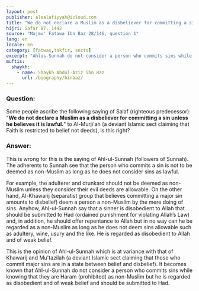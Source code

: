 ```yaml
---
layout: post
publisher: alsalafiyyah@icloud.com
title: "We do not declare a Muslim as a disbeliever for committing a sin unless he believes it is lawful."
hijri: Safar 07, 1442
source: "Majmu' Fatawa Ibn Baz 28/146, question 1"
lang: en
locale: en
category: [fatwas,takfir, sects]
excerpt: "Ahlus-Sunnah do not consider a person who commits sins while knowing that they are Haram as a kafir but he is regarded as disobedient and of weak belief and should be submitted to Had."
muftis:
  shaykh: 
    - name: Shaykh Abdul-Aziz ibn Baz
      url: /biography/binbaz/
---
```


### Question: 
Some people ascribe the following saying of Salaf (righteous predecessor): "**We do not declare a Muslim as a disbeliever for committing a sin unless he believes it is lawful.**" to Al-Murji'ah (a deviant Islamic sect claiming that Faith is restricted to belief not deeds), is this right?

### Answer:
This is wrong for this is the saying of Ahl-ul-Sunnah (followers of Sunnah). The adherents to Sunnah see that the person who commits a sin is not to be deemed as non-Muslim as long as he does not consider sins as lawful. 

For example, the adulterer and drunkard should not be deemed as non-Muslim unless they consider their evil deeds are allowable. On the other hand, Al-Khawarij (separatist group that believes committing a major sin amounts to disbelief) deem a person a non-Muslim by the mere doing of sins. Anyhow, Ahl-ul-Sunnah say that a sinner is disobedient to Allah that should be submitted to Had (ordained punishment for violating Allah’s Law) and, in addition, he should offer repentance to Allah but in no way can he be regarded as a non-Muslim as long as he does not deem sins allowable such as adultery, wine, usury and the like. He is regarded as disobedient to Allah and of weak belief. 

This is the opinion of Ahl-ul-Sunnah which is at variance with that of Khawarij and Mu'tazilah (a deviant Islamic sect claiming that those who commit major sins are in a state between belief and disbelief). It becomes known that Ahl-ul-Sunnah do not consider a person who commits sins while knowing that they are Haram (prohibited) as non-Muslim but he is regarded as disobedient and of weak belief and should be submitted to Had. 
